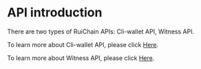 # API introduction

There are two types of RuiChain APIs: Cli-wallet API, Witness API.

To learn more about Cli-wallet API, please click [Here](/api/cli-wallet-api.md).

To learn more about Witness API, please click [Here](/api/witness-api.md).
